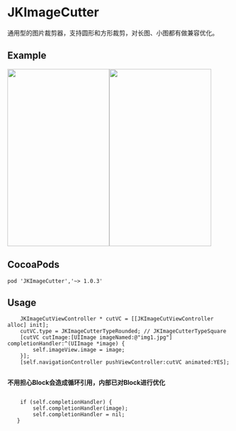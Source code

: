 # JKImageCutter
通用型的图片裁剪器，支持圆形和方形裁剪，对长图、小图都有做兼容优化。

## Example ##
<img src="http://wx1.sinaimg.cn/mw690/c56eaed1gy1fetak02dwfj208w0gcn4j.jpg" width="230" height="400"><img src="http://wx3.sinaimg.cn/mw690/c56eaed1gy1fetajze9zoj208w0gc422.jpg" width="230" height="400">


## CocoaPods

```
pod 'JKImageCutter','~> 1.0.3'
```

## Usage ##


```Object-C
    JKImageCutViewController * cutVC = [[JKImageCutViewController alloc] init];
    cutVC.type = JKImageCutterTypeRounded; // JKImageCutterTypeSquare
    [cutVC cutImage:[UIImage imageNamed:@"img1.jpg"] completionHandler:^(UIImage *image) {
        self.imageView.image = image;
    }];
    [self.navigationController pushViewController:cutVC animated:YES];
    
```


**不用担心Block会造成循环引用，内部已对Block进行优化**

```Object-C

	if (self.completionHandler) {
        self.completionHandler(image);
        self.completionHandler = nil;
   }
```
